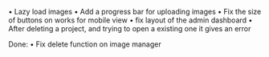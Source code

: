 
• Lazy load images 
• Add a progress bar for uploading images
• Fix the size of buttons on works for mobile view
• fix layout of the admin dashboard
• After deleting a project, and trying to open a existing one it gives an error





Done:
• Fix delete function on image manager